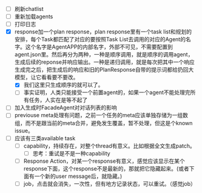 - [ ] 刷新chatlist
- [ ] 重新加载agents
- [ ] 打印日志
- [x] response加一个plan response，plan response里有一个task list和规划的安排，每个Task都匹配了对应的要按照Task List去调用的对应的Agent的名字。这个名字是AgentAPP的内部名字，外部不可见，不需要配置到agent.json里。然后再分为两种，一种是顺序调用，就是顺序的调用agent，生成后续的reponse并响应输出。一种是递归调用，就是每次把其中一个响应生成完之后，把生成后的响应和旧的PlanResponse自带的提示词都给扔回大模型，让它看看要不要改。
  - [x] 我们这里只生成顺序的就可以了。
  - [ ] 事实证明，人类只能接受一个前置agent的，如果一个agent不能处理完所有任务，人实在是等不起了
- [ ] 加入生成时FacadeAgent对对话列表的影响
- [ ] previouse meta处理有问题，之前一个任务的meta应该单独存储为一组数组，而不是跟当前的meta合并，避免发生覆盖，暂不处理，但这是个known issue。
- [ ] 应该有三类available task
  - [ ] capability，持续存在，对整个thread有意义。比如根据全文生成patch。
    - [ ] 思考：重试是不是一种capability
  - [ ] Response Action，对某一个response有意义，感觉应该显示在某个response下面，这个response不是最新的，那就把它隐藏起来。(或者下面有一个新的user message后，就隐藏。)
  - [ ] job，点击就会消失，一次性，但有地方记录状态，可以重试。（感觉job）